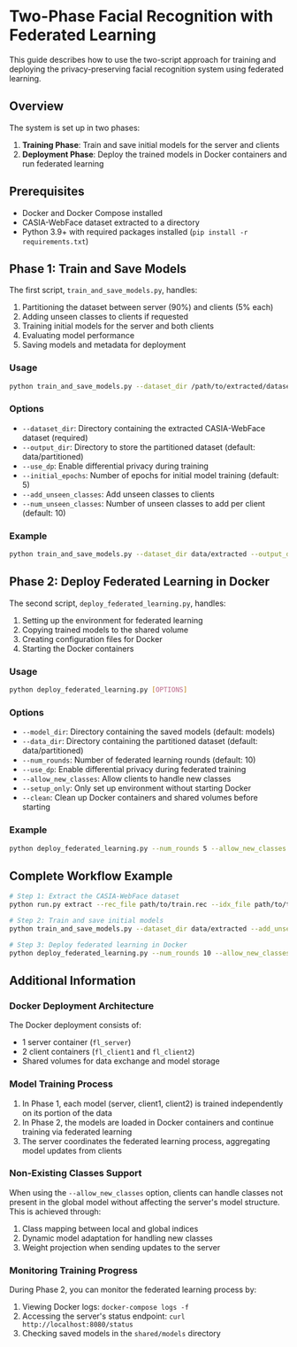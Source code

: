 # Two-Phase Facial Recognition with Federated Learning

This guide describes how to use the two-script approach for training and deploying the privacy-preserving facial recognition system using federated learning.

## Overview

The system is set up in two phases:

1. **Training Phase**: Train and save initial models for the server and clients
2. **Deployment Phase**: Deploy the trained models in Docker containers and run federated learning

## Prerequisites

- Docker and Docker Compose installed
- CASIA-WebFace dataset extracted to a directory
- Python 3.9+ with required packages installed (`pip install -r requirements.txt`)

## Phase 1: Train and Save Models

The first script, `train_and_save_models.py`, handles:

1. Partitioning the dataset between server (90%) and clients (5% each)
2. Adding unseen classes to clients if requested
3. Training initial models for the server and both clients
4. Evaluating model performance
5. Saving models and metadata for deployment

### Usage

```bash
python train_and_save_models.py --dataset_dir /path/to/extracted/dataset --output_dir data/partitioned [OPTIONS]
```

### Options

- `--dataset_dir`: Directory containing the extracted CASIA-WebFace dataset (required)
- `--output_dir`: Directory to store the partitioned dataset (default: data/partitioned)
- `--use_dp`: Enable differential privacy during training
- `--initial_epochs`: Number of epochs for initial model training (default: 5)
- `--add_unseen_classes`: Add unseen classes to clients
- `--num_unseen_classes`: Number of unseen classes to add per client (default: 10)

### Example

```bash
python train_and_save_models.py --dataset_dir data/extracted --output_dir data/partitioned --initial_epochs 3 --add_unseen_classes --num_unseen_classes 5
```

## Phase 2: Deploy Federated Learning in Docker

The second script, `deploy_federated_learning.py`, handles:

1. Setting up the environment for federated learning
2. Copying trained models to the shared volume
3. Creating configuration files for Docker
4. Starting the Docker containers

### Usage

```bash
python deploy_federated_learning.py [OPTIONS]
```

### Options

- `--model_dir`: Directory containing the saved models (default: models)
- `--data_dir`: Directory containing the partitioned dataset (default: data/partitioned)
- `--num_rounds`: Number of federated learning rounds (default: 10)
- `--use_dp`: Enable differential privacy during federated training
- `--allow_new_classes`: Allow clients to handle new classes
- `--setup_only`: Only set up environment without starting Docker
- `--clean`: Clean up Docker containers and shared volumes before starting

### Example

```bash
python deploy_federated_learning.py --num_rounds 5 --allow_new_classes --clean
```

## Complete Workflow Example

```bash
# Step 1: Extract the CASIA-WebFace dataset
python run.py extract --rec_file path/to/train.rec --idx_file path/to/train.idx --lst_file path/to/train.lst --output_dir data/extracted

# Step 2: Train and save initial models
python train_and_save_models.py --dataset_dir data/extracted --add_unseen_classes

# Step 3: Deploy federated learning in Docker
python deploy_federated_learning.py --num_rounds 10 --allow_new_classes
```

## Additional Information

### Docker Deployment Architecture

The Docker deployment consists of:
- 1 server container (`fl_server`)
- 2 client containers (`fl_client1` and `fl_client2`)
- Shared volumes for data exchange and model storage

### Model Training Process

1. In Phase 1, each model (server, client1, client2) is trained independently on its portion of the data
2. In Phase 2, the models are loaded in Docker containers and continue training via federated learning
3. The server coordinates the federated learning process, aggregating model updates from clients

### Non-Existing Classes Support

When using the `--allow_new_classes` option, clients can handle classes not present in the global model without affecting the server's model structure. This is achieved through:

1. Class mapping between local and global indices
2. Dynamic model adaptation for handling new classes
3. Weight projection when sending updates to the server

### Monitoring Training Progress

During Phase 2, you can monitor the federated learning process by:

1. Viewing Docker logs: `docker-compose logs -f`
2. Accessing the server's status endpoint: `curl http://localhost:8080/status`
3. Checking saved models in the `shared/models` directory 